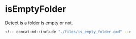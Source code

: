 # isEmptyFolder

Detect is a folder is empty or not.

```bash
<!-- concat-md::include "./files/is_empty_folder.cmd" -->
```

